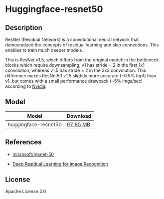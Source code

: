 <!--- SPDX-License-Identifier: Apache License 2.0 -->

# Huggingface-resnet50

## Description

ResNet (Residual Network) is a convolutional neural network that democratized the concepts of residual learning and skip connections. This enables to train much deeper models.

This is ResNet v1.5, which differs from the original model: in the bottleneck blocks which require downsampling, v1 has stride = 2 in the first 1x1 convolution, whereas v1.5 has stride = 2 in the 3x3 convolution. This difference makes ResNet50 v1.5 slightly more accurate (~0.5% top1) than v1, but comes with a small performance drawback (~5% imgs/sec) according to [Nvidia](https://catalog.ngc.nvidia.com/orgs/nvidia/resources/resnet_50_v1_5_for_pytorch).

## Model

|Model                  |Download                      |
|-----------------------|:-----------------------------|
|huggingface-resnet50   |[97.85 MB](resnet50v1.5.onnx) |


## References

* [microsoft/resnet-50](https://huggingface.co/microsoft/resnet-50)

* [Deep Residual Learning for Image Recognition](https://arxiv.org/abs/1512.03385)

## License

Apache License 2.0
